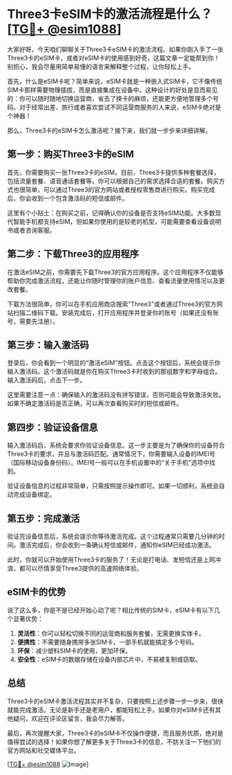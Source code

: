 # Three3卡eSIM卡的激活流程是什么？[[TG💪+ @esim1088](https://t.me/s/esim1088)]

大家好呀，今天咱们聊聊关于Three3卡eSIM卡的激活流程。如果你刚入手了一张Three3卡的eSIM卡，或者对eSIM卡的使用感到好奇，这篇文章一定能帮到你！别担心，我会尽量用简单易懂的语言来解释整个过程，让你轻松上手。

首先，什么是eSIM卡呢？简单来说，eSIM卡就是一种嵌入式SIM卡，它不像传统SIM卡那样需要物理插拔，而是直接集成在设备中。这种设计的好处是显而易见的：你可以随时随地切换运营商，省去了换卡的麻烦，还能更方便地管理多个号码。对于经常出差、旅行或者喜欢尝试不同运营商服务的人来说，eSIM卡绝对是个神器！

那么，Three3卡的eSIM卡怎么激活呢？接下来，我们就一步步来详细讲解。

## 第一步：购买Three3卡的eSIM

首先，你需要购买一张Three3卡的eSIM。目前，Three3卡提供多种套餐选择，包括流量套餐、语音通话套餐等。你可以根据自己的需求选择合适的套餐。购买方式也很简单，可以通过Three3的官方网站或者授权零售商进行购买。购买完成后，你会收到一个包含激活码的短信或邮件。

这里有个小贴士：在购买之前，记得确认你的设备是否支持eSIM功能。大多数现代智能手机都支持eSIM，但如果你使用的是较老的机型，可能需要查看设备说明书或者咨询客服。

## 第二步：下载Three3的应用程序

在激活eSIM之前，你需要先下载Three3的官方应用程序。这个应用程序不仅能够帮助你完成激活流程，还能让你随时管理你的账户信息、查看流量使用情况以及更改套餐。

下载方法很简单，你可以在手机应用商店搜索“Three3”或者通过Three3的官方网站扫描二维码下载。安装完成后，打开应用程序并登录你的账号（如果还没有账号，需要先注册）。

## 第三步：输入激活码

登录后，你会看到一个明显的“激活eSIM”按钮。点击这个按钮后，系统会提示你输入激活码。这个激活码就是你在购买Three3卡时收到的那组数字和字母组合。输入激活码后，点击下一步。

这里需要注意一点：确保输入的激活码没有拼写错误，否则可能会导致激活失败。如果不确定激活码是否正确，可以再次查看购买时的短信或邮件。

## 第四步：验证设备信息

输入激活码后，系统会要求你验证设备信息。这一步主要是为了确保你的设备符合Three3卡的要求，并且与激活码匹配。通常情况下，你需要输入设备的IMEI号（国际移动设备身份码）。IMEI号一般可以在手机设置中的“关于手机”选项中找到。

验证设备信息的过程非常简单，只需按照提示操作即可。如果一切顺利，系统会自动完成设备绑定。

## 第五步：完成激活

验证完设备信息后，系统会提示你等待激活完成。这个过程通常只需要几分钟的时间。激活完成后，你会收到一条确认短信或邮件，通知你eSIM已经成功激活。

此时，你就可以开始使用Three3卡的服务了！无论是打电话、发短信还是上网冲浪，都可以尽情享受Three3提供的高速网络体验。

## eSIM卡的优势

说了这么多，你是不是已经开始心动了呢？相比传统的SIM卡，eSIM卡有以下几个显著优势：

1. **灵活性**：你可以轻松切换不同的运营商和服务套餐，无需更换实体卡。
2. **便携性**：不需要随身携带多张SIM卡，一部手机就能搞定多个号码。
3. **环保**：减少塑料SIM卡的使用，更加环保。
4. **安全性**：eSIM卡的数据存储在设备内部芯片中，不易被复制或窃取。

## 总结

Three3卡的eSIM卡激活流程其实并不复杂，只要按照上述步骤一步一步来，很快就能完成激活。无论是新手还是老用户，都能轻松上手。如果你对eSIM卡还有其他疑问，欢迎在评论区留言，我会尽力解答。

最后，再次提醒大家，Three3卡的eSIM卡不仅操作便捷，而且服务优质，绝对是值得尝试的选择！如果你想了解更多关于Three3卡的信息，不妨关注一下他们的官方网站和社交媒体平台。

[[TG💪+ @esim1088](https://t.me/s/esim1088) ![Image](https://i.postimg.cc/4NQfJmqS/Snipaste-2025-05-13-00-14-12.png)]